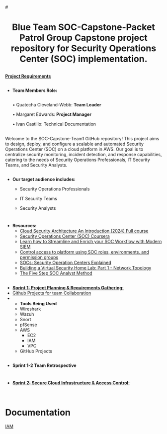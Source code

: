 #<h1 align="center"> Blue Team SOC-Capstone-Packet Patrol
Group Capstone project repository for Security Operations Center (SOC) implementation.
##
**[Project Requirements](https://docs.google.com/document/d/1EZNmVznhNWx1f6MrD1Wel16jqEMmvVfN-b0MNJu0puU/edit)**

##
- **Team Members Role:**
   ##
  
     • Quatecha Cleveland-Webb: **Team Leader**

     • Margaret Edwards: **Project Manager**

     • Ivan Castillo: Technical Documentation 

     

  
##
Welcome to the SOC-Capstone-Team1 GitHub repository! This project aims to design, deploy, and configure a scalable and automated Security Operations Center (SOC) on a cloud platform in AWS. Our goal is to centralize security monitoring, incident detection, and response capabilities, catering to the needs of Security Operations Professionals, IT Security Teams, and Security Analysts.
##

- **Our target audience includes:**
  
  - Security Operations Professionals
  
  - IT Security Teams
  
  - Security Analysts


#

- **Resources:**
  - [Cloud Security Architecture An Introduction (2024) Full course](https://www.youtube.com/watch?v=RjLM50USrvY)
  - [Security Operations Center (SOC) Coursera](https://www.coursera.org/learn/security-operations-center-soc)
  - [Learn how to Streamline and Enrich your SOC Workflow with Modern SIEM](https://pages.awscloud.com/rs/112-TZM-766/images/AWS_Marketplace_SEC_NextGenSIEM_Whitepaper_Final.pdf?aliId=eyJpIjoiZGJ5SWlNMDVEeUpWU1RVUyIsInQiOiJXRHNUUDFpWklvZVBySHZcLzFzdm9Gdz09In0%253D)
  - [Control access to platform using SOC roles, environments, and permission groups](https://cloud.google.com/chronicle/docs/soar/admin-tasks/advanced/control-access-to-platform)
  - [SOCs: Security Operation Centers Explained](https://www.splunk.com/en_us/blog/learn/soc-security-operation-center.html)
  - [Building a Virtual Security Home Lab: Part 1 - Network Topology](https://infosecwriteups.com/building-a-virtual-security-home-lab-part-1-network-topology-a373f93e342b)
  - [The Five Step SOC Analyst Method](https://cybernoweducation.medium.com/what-is-the-soc-analyst-method-e1ab043d96d3)
##

##
- [**Sprint 1: Project Planning & Requirements Gathering:**](https://docs.google.com/document/d/19wsBtw-bw78XlkGJ8Kh6ISsYmWZ57OPBM5P6TyHfUp4/edit)
- [Github Projects for team Collaboration](https://docs.google.com/document/d/1ri4l8PPLV0UcBY9brIH37BRxOGFAiPArHI49kHkJD4o/edit?usp=sharing)
- - **Tools Being Used**
  - Wireshark
  - Wazuh
  - Snort
  - pfSense
  - AWS
    - EC2
    - IAM
    - VPC
  - GitHub Projects
##
- **Sprint 1-2 Team Retrospective**

#
- [**Sprint 2: Secure Cloud Infrastructure & Access Control:**](https://docs.google.com/document/d/1IZpg-4bLl94O2m6R04q3y4Obew1XGjvGLFphgxRXlto/edit)


<br>

# Documentation
[IAM](IAM.md)
